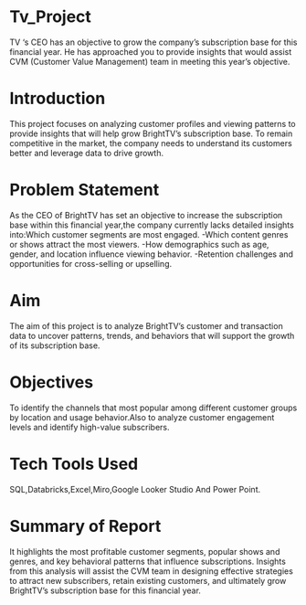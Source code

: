 # Tv_Project
TV ‘s CEO has an objective to grow the company’s subscription base for this financial year. He has approached you to provide insights that would assist CVM (Customer Value Management) team in meeting this year’s objective.
# Introduction
This project focuses on analyzing customer profiles and viewing patterns to provide insights that will help grow BrightTV’s subscription base. To remain competitive in the market, the company needs to understand its customers better and leverage data to drive growth.

# Problem Statement
As the CEO of BrightTV has set an objective to increase the subscription base within this financial year,the company currently lacks detailed insights into:Which customer segments are most engaged.
-Which content genres or shows attract the most viewers.
-How demographics such as age, gender, and location influence viewing behavior.
-Retention challenges and opportunities for cross-selling or upselling.

# Aim
The aim of this project is to analyze BrightTV’s customer and transaction data to uncover patterns, trends, and behaviors that will support the growth of its subscription base.

# Objectives
To identify the channels that most popular among different customer groups by location and usage behavior.Also to analyze customer engagement levels and identify high-value subscribers.

# Tech Tools Used
SQL,Databricks,Excel,Miro,Google Looker Studio And Power Point.

# Summary of Report
It highlights the most profitable customer segments, popular shows and genres, and key behavioral patterns that influence subscriptions. Insights from this analysis will assist the CVM team in designing effective strategies to attract new subscribers, retain existing customers, and ultimately grow BrightTV’s subscription base for this financial year.
